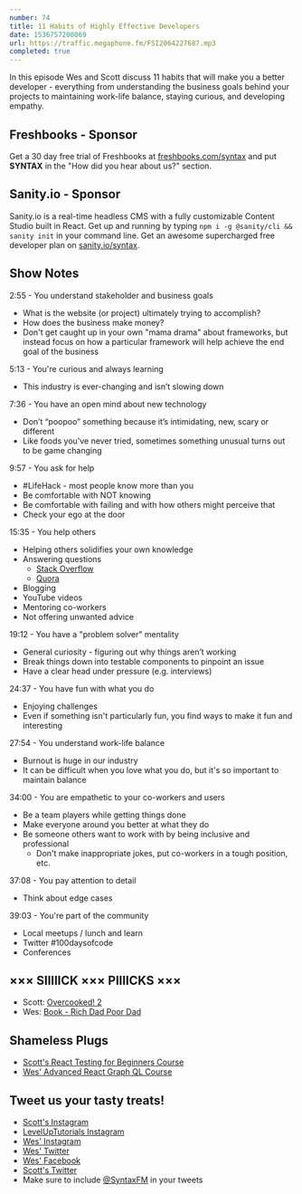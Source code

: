 ```yaml
---
number: 74
title: 11 Habits of Highly Effective Developers
date: 1536757200069
url: https://traffic.megaphone.fm/FSI2064227687.mp3
completed: true
---
```


In this episode Wes and Scott discuss 11 habits that will make you a better developer - everything from understanding the business goals behind your projects to maintaining work-life balance, staying curious, and developing empathy.

## Freshbooks - Sponsor

Get a 30 day free trial of Freshbooks at [freshbooks.com/syntax](https://freshbooks.com/syntax) and put **SYNTAX** in the "How did you hear about us?" section.

## Sanity.io - Sponsor

Sanity.io is a real-time headless CMS with a fully customizable Content Studio built in React. Get up and running by typing `npm i -g @sanity/cli && sanity init` in your command line. Get an awesome supercharged free developer plan on [sanity.io/syntax](https://sanity.io/syntax?utm_source=syntax-fm&utm_campaign=syntax1).

## Show Notes

2:55 - You understand stakeholder and business goals

* What is the website (or project) ultimately trying to accomplish?
* How does the business make money?
* Don't get caught up in your own "mama drama" about frameworks, but instead focus on how a particular framework will help achieve the end goal of the business

5:13 - You're curious and always learning

* This industry is ever-changing and isn’t slowing down

7:36 - You have an open mind about new technology

* Don’t “poopoo” something because it’s intimidating, new, scary or different
* Like foods you've never tried, sometimes something unusual turns out to be game changing

9:57 - You ask for help

* #LifeHack - most people know more than you
* Be comfortable with NOT knowing
* Be comfortable with failing and with how others might perceive that
* Check your ego at the door

15:35 - You help others

* Helping others solidifies your own knowledge
* Answering questions
  * [Stack Overflow](https://stackoverflow.com/)
  * [Quora](https://www.quora.com/)
* Blogging
* YouTube videos
* Mentoring co-workers
* Not offering unwanted advice

19:12 - You have a "problem solver" mentality

* General curiosity - figuring out why things aren’t working
* Break things down into testable components to pinpoint an issue
* Have a clear head under pressure (e.g. interviews)

24:37 - You have fun with what you do

* Enjoying challenges
* Even if something isn't particularly fun, you find ways to make it fun and interesting

27:54 - You understand work-life balance

* Burnout is huge in our industry
* It can be difficult when you love what you do, but it's so important to maintain balance

34:00 - You are empathetic to your co-workers and users

* Be a team players while getting things done
* Make everyone around you better at what they do
* Be someone others want to work with by being inclusive and professional
  * Don't make inappropriate jokes, put co-workers in a tough position, etc.

37:08 - You pay attention to detail

* Think about edge cases

39:03 - You're part of the community

* Local meetups / lunch and learn
* Twitter #100daysofcode
* Conferences

## ××× SIIIIICK ××× PIIIICKS ×××

* Scott: [Overcooked! 2](http://www.ghosttowngames.com/overcooked-2/)
* Wes: [Book - Rich Dad Poor Dad](https://www.amazon.com/Rich-Dad-Poor-Teach-Middle/dp/1612680194/ref=sr_1_1?ie=UTF8&qid=1536628473&sr=8-1&keywords=poor+dad+rich+dad+-+robert+kiyosaki)

## Shameless Plugs

* [Scott's React Testing for Beginners Course](https://LevelUpTutorials.com/pro)
* [Wes' Advanced React Graph QL Course](https://wesbos.com/courses)

## Tweet us your tasty treats!

* [Scott's Instagram](https://www.instagram.com/stolinski/)
* [LevelUpTutorials Instagram](https://www.instagram.com/LevelUpTutorials/)
* [Wes' Instagram](https://www.instagram.com/wesbos/)
* [Wes' Twitter](https://twitter.com/wesbos)
* [Wes' Facebook](https://www.facebook.com/wesbos.developer)
* [Scott's Twitter](https://twitter.com/stolinski)
* Make sure to include [@SyntaxFM](https://twitter.com/SyntaxFM) in your tweets

